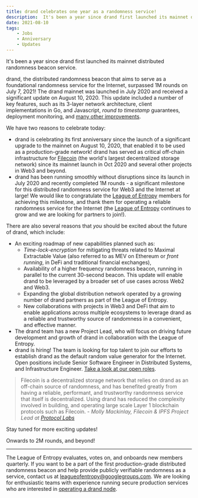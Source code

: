 ```yaml
---
title: drand celebrates one year as a randomness service!
description:  It's been a year since drand first launched its mainnet distributed randomness beacon service.
date: 2021-08-10
tags: 
    - Jobs
    - Anniversary
    - Updates 
---
```

It's been a year since drand first launched its mainnet distributed randomness beacon service.
<!-- truncate -->
drand, the distributed randomness beacon that aims to serve as a foundational randomness service for the Internet, surpassed 1M rounds on July 7, 2021! The drand mainnet was launched in July 2020 and received a significant update on August 10, 2020. This update included a number of key features, such as its 3-layer network architecture, client implementations in Go, and Javascript, _round to timestamp_ guarantees, deployment monitoring, and [many other improvements](/blog/2020-08-10-drand-launches-v1.0.md).

We have two reasons to celebrate today:

- drand is celebrating its first anniversary since the launch of a significant upgrade to the mainnet on August 10, 2020, that enabled it to be used as a production-grade network! drand has served as critical off-chain infrastructure for [Filecoin](https://filecoin.io) (the world's largest decentralized storage network) since its mainnet launch in Oct 2020 and several other projects in Web3 and beyond.
- drand has been running smoothly without disruptions since its launch in July 2020 and recently completed 1M rounds - a significant milestone for this distributed randomness service for Web3 and the Internet at large! We would like to congratulate the [League of Entropy](https://drand.love/loe) members for achieving this milestone, and thank them for operating a reliable randomness service for the Internet (the [League of Entropy](https://leagueofentropy.com/) continues to grow and we are looking for partners to join!).

There are also several reasons that _you_ should be excited about the future of drand, which include:

- An exciting roadmap of new capabilities planned such as:
    - _Time-lock-encryption_ for mitigating threats related to Maximal Extractable Value (also referred to as MEV on Ethereum or _front running_, in DeFi and traditional financial exchanges),
    - Availability of a higher frequency randomness beacon, running in parallel to the current 30-second beacon. This update will enable drand to be leveraged by a broader set of use cases across Web2 and Web3.
    - Expanding the global distribution network operated by a growing number of drand partners as part of the League of Entropy.
    - New collaborations with projects in Web3 and DeFi that aim to enable applications across multiple ecosystems to leverage drand as a reliable and trustworthy source of randomness in a convenient, and effective manner.
- The drand team has a new Project Lead, who will focus on driving future development and growth of drand in collaboration with the League of Entropy.
- drand is hiring! The team is looking for top talent to join our efforts to establish drand as the default random value generator for the Internet. Open positions include Senior Software Engineer in Distributed Systems, and Infrastructure Engineer. [Take a look at our open roles](https://jobs.lever.co/protocol?team=Engineering).

> Filecoin is a decentralized storage network that relies on drand as an off-chain source of randomness, and has benefited greatly from having a reliable, performant, and trustworthy randomness service that itself is decentralized. Using drand has reduced the complexity involved in building, and operating large scale Layer 1 blockchain protocols such as Filecoin. - _Molly Mackinlay, Filecoin & IPFS Project Lead at [Protocol Labs](https://protocol.ai)_

Stay tuned for more exciting updates!

Onwards to 2M rounds, and beyond!

---

The League of Entropy evaluates, votes on, and onboards new members quarterly. If you want to be a part of the first production-grade distributed randomness beacon and help provide publicly verifiable randomness as a service, contact us at [leagueofentropy@googlegroups.com](mailto:leagueofentropy@googlegroups.com). We are looking for enthusiastic teams with experience running secure production services who are interested in [operating a drand node](https://docs.google.com/document/d/1zy_ki3Qk6ecg_APEjYlT9DBwzdJx9I_ImHvaUaIwKHU/).
